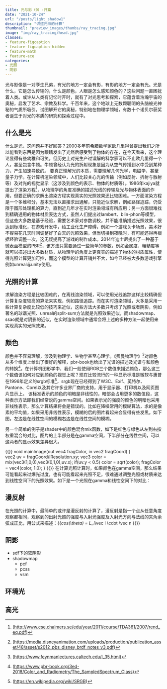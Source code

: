 ```yaml
---
title: 光与影（0）-开篇	
date: "2021-10-24"
url: "/posts/light_shadow1"
description: "讲述光照的计算"
thumbnail: "preview_images/thumbs/ray_tracing.jpg"
image: "img/ray_tracing/head.jpg"
classes:
- feature-figcaption
- feature-figcaption-hidden
- feature-math
- feature-ace
categories:
- 光照
- 阴影
---
```

光与影像是一对孪生兄弟，有光的地方一定会有影，有影的地方一定会有光。光是什么，它是怎么传输的，什么是颜色，人眼是怎么感知颜色的？这些问题一直困扰着人类。或许从人类有记忆时开时，就有了对光思考和探索，它蕴含着浩瀚宇宙的奥秘，启发了艺术、宗教及科学。千百年来，这个地球上无数颗聪明的头脑被光神秘的气质所吸引，试图解开它的奥秘，特别地在物理学领域，有数十个诺贝尔获奖者诞生于对光的本质的研究和探索过程中。
<!--more-->

## 什么是光

什么是光，这问题并不好回答？2000多年前希腊数学家欧几里得曾提出我们之所以能看到东西是因为眼睛发出了光然后感受到了物体的存在，在今天看来，这个理论显得有些幼稚和可笑。但历史上对光生产过误解的科学家可以不止欧几里得一个人，甚至包含牛顿。牛顿曾经认为光的折射现象是因为从空气传播到水中受到某种力，产生加速导致的。
要真正理解光的本质，需要理解几何光学，电磁学，甚至量子力学。在计算机渲染领域中，人们比较关心光的传输（例如反射、折射与散射等）及对光的视觉显示（这涉及到颜色的表示、物体的材质等）。1986年kajiya就提出了渲染方程[^1]，从物理学的角度准确的描述光线的传输及光与物体表面的作用，但要正确的求解出渲染方程实现真实的光照效果还比较困难。一方面渲染方程是一个多维积分，基本无法以直接求出通解，只能近似求解，例如路径追踪，仍受限于图形处理机的算力，直到近几年才在实时渲染领域有所应用；另一方面很难找到精确通用的物体材质表达方式，虽然人们提出过lambert、blin-phon等模型，但这些大多数是基于经验，需要艺术家对参数调校，并不能准确描述光照效果，很达到标准化，在游戏开发中，给工业化生产障碍，例如一个游戏关卡场景，美术好不容易花几天时间调整好了白天的光照效果，但当切换到夜晚时，有可能还得再根据经验调整一次，这无疑提高了游戏的制作成本。2014年迪士尼提出了一种基于微表面模型的PBR[^2]，该方法只需要通过一些简单的参数，例如金属度、粗糙度等就可以描述出大多数材质，从物理学的角度上更真实的描述了物体的材质属性，使得光照计算更加可控，而这个模型的计算开销并不大，如今已经被大多数游戏引擎例如unreal与unity使用。

[^1]:(http://www.cse.chalmers.se/edu/year/2011/course/TDA361/2007/rend_eq.pdf)
[^2]:(https://media.disneyanimation.com/uploads/production/publication_asset/48/asset/s2012_pbs_disney_brdf_notes_v3.pdf)

## 光照的计算

求解渲染方程是比较困难的，在离线渲染领域，可以使用光线追踪这样比较精确但计算复杂度较高的算法来实现，例如路径追踪。而在实时渲染领域，大多是采用一些计算复杂度比较低的技巧来近似，这些方法大多数只考虑了光照或者阴影，例如著名的球谐光照、unreal的split-sum方法就是光照效果近似，而shadowmap、ssao就是对阴影的近似，在实时渲染领域中通常会将上述的多种方法一起使用来实现真实的光照效果。

## 颜色

颜色并不容易理解，涉及到物理学、生物学甚至心理学。《费曼物理学》[^3]对颜色从多个维度上给出了很好的解释，pbr-book也给出了光谱的描述及光谱与和颜色的转换[^4]。在计算机图形学中，我们一般使用RGB三个数值来描述颜色，那么这三个数值该如何对应到颜色的视觉上呢？现在比较流行的一种显示标准是微软与惠普在1996年定义的srgb标准[^5]，srgb现在已经得到了W3C、Exif、英特尔、Pantone、Corel以及其它许多业界厂商的支持，用于显示器、打印机以及网页图片显示上。
该标准表示的颜色的明暗是非线性的，暗部会占用更多的数值段，这种表示方法即我们经常说的gamma空间。如果表示光的强度的颜色的明暗也采用非线性表示，那么计算结果将会是错误的。比如在降噪常用的模糊算法，求的是像素的平均值，如果采用非线性表示，模糊的后的图片看起来会显得有些发黑。如下图，左边是在线性空间的模糊右边是在线性空间的模糊。

另一个简单的例子是shader中的颜色混合mix函数，如下是红色与绿色从左到右按权重混合的对比，图片的上半部分是在gamma空间，下半部分在线性空间，可以这两者的显示效果差异很大。

{{<shader height=480 hideCode=true >}}
void mainImage(out vec4 fragColor, in vec2 fragCoord)
{    
    vec2 uv = fragCoord/iResolution.xy;
    vec3 color = mix(vec3(1,0,0),vec3(0,1,0),uv.x);
    if(uv.y < 0.5) color = sqrt(color);
	fragColor = vec4(color, 1.0);
}
{{</shader>}}
在计算光照计算时，如果颜色在gamma空间，那么结果可能看起来过爆光过度，也有可能看起来光照不足，很难通过调整光照或材质来达到线性空间下的光照效果。如下是一个光照在gamma和线性空间下的对比：


[^3]:(https://www.feynmanlectures.caltech.edu/I_35.html)
[^4]:(https://www.pbr-book.org/3ed-2018/Color_and_Radiometry/The_SampledSpectrum_Class)
[^5]:(https://en.wikipedia.org/wiki/SRGB)


## 漫反射

在光照的计算中，最简单的或许是漫反射的计算了，漫反射是指一个点从任意角度观察都相同，观察到的出射光照的强度与入射光强度及入射光方向与法线的夹角余弦成正比，用公式来描述：{{<math>}} L_o=L_i*cos(\theta) = L_i*\vec l \cdot \vec n {{</math>}}

## 阴影

- sdf下的软阴影
- shadowmap
	- pcf
	- pcss
	- vsm

## 环境光

## 高光

